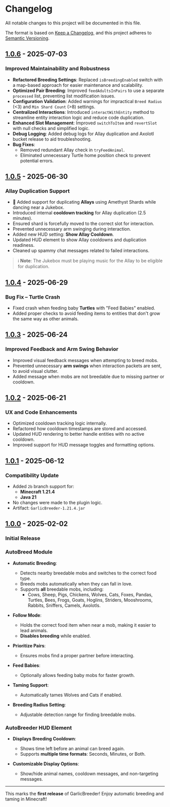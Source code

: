 # Changelog

All notable changes to this project will be documented in this file.

The format is based on [Keep a Changelog](https://keepachangelog.com/), and this project adheres to [Semantic Versioning](https://semver.org/).


## [1.0.6] - 2025-07-03  
[1.0.6]: https://github.com/GarlicRot/GarlicBreeder/releases/tag/v1.0.6  

### Improved Maintainability and Robustness  
- **Refactored Breeding Settings**: Replaced `isBreedingEnabled` switch with a map-based approach for easier maintenance and scalability.  
- **Optimized Pair Breeding**: Improved `feedAdultsInPairs` to use a separate `processed` list, preventing list modification issues.  
- **Configuration Validation**: Added warnings for impractical `Breed Radius` (<3) and `Min Shard Count` (>8) settings.  
- **Centralized Interactions**: Introduced `interactWithEntity` method to streamline entity interaction logic and reduce code duplication.  
- **Enhanced Slot Management**: Improved `switchToItem` and `revertSlot` with null checks and simplified logic.  
- **Debug Logging**: Added debug logs for Allay duplication and Axolotl bucket release to aid troubleshooting.  
- **Bug Fixes**:  
  - Removed redundant Allay check in `tryFeedAnimal`.  
  - Eliminated unnecessary Turtle home position check to prevent potential errors.  

## [1.0.5] - 2025-06-30  
[1.0.5]: https://github.com/GarlicRot/GarlicBreeder/releases/tag/v1.0.5  

### Allay Duplication Support  
- 🧚 Added support for duplicating **Allays** using Amethyst Shards while dancing near a Jukebox.  
- Introduced internal **cooldown tracking** for Allay duplication (2.5 minutes).  
- Ensured shard is forcefully moved to the correct slot for interaction.  
- Prevented unnecessary arm swinging during interaction.  
- Added new HUD setting: **Show Allay Cooldown**.  
- Updated HUD element to show Allay cooldowns and duplication readiness.  
- Cleaned up spammy chat messages related to failed interactions.  

> ℹ️ **Note**: The Jukebox must be playing music for the Allay to be eligible for duplication.

## [1.0.4] - 2025-06-29  
[1.0.4]: https://github.com/GarlicRot/GarlicBreeder/releases/tag/v1.0.4  

### Bug Fix – Turtle Crash  
- Fixed crash when feeding baby **Turtles** with "Feed Babies" enabled.  
- Added proper checks to avoid feeding items to entities that don't grow the same way as other animals.  

## [1.0.3] - 2025-06-24  
[1.0.3]: https://github.com/GarlicRot/GarlicBreeder/releases/tag/v1.0.3  

### Improved Feedback and Arm Swing Behavior  
- Improved visual feedback messages when attempting to breed mobs.  
- Prevented unnecessary **arm swings** when interaction packets are sent, to avoid visual clutter.  
- Added message when mobs are not breedable due to missing partner or cooldown.  

## [1.0.2] - 2025-06-21  
[1.0.2]: https://github.com/GarlicRot/GarlicBreeder/releases/tag/v1.0.2  

### UX and Code Enhancements  
- Optimized cooldown tracking logic internally.  
- Refactored how cooldown timestamps are stored and accessed.  
- Updated HUD rendering to better handle entities with no active cooldown.  
- Improved support for HUD message toggles and formatting options.

## [1.0.1] - 2025-06-12  
[1.0.1]: https://github.com/GarlicRot/GarlicBreeder/releases/tag/v1.0.1  

### Compatibility Update  
- Added `2b` branch support for:
  - **Minecraft 1.21.4**
  - **Java 21**
- No changes were made to the plugin logic.
- Artifact: `GarlicBreeder-1.21.4.jar`

## [1.0.0] - 2025-02-02  
[1.0.0]: https://github.com/GarlicRot/GarlicBreeder/releases/tag/v1.0.0  

### Initial Release  

### **AutoBreed Module**  
- **Automatic Breeding**:  
  - Detects nearby breedable mobs and switches to the correct food type.  
  - Breeds mobs automatically when they can fall in love.  
  - Supports **all** breedable mobs, including:
    - Cows, Sheep, Pigs, Chickens, Wolves, Cats, Foxes, Pandas, Turtles, Bees, Frogs, Goats, Hoglins, Striders, Mooshrooms, Rabbits, Sniffers, Camels, Axolotls.  

- **Follow Mode**:  
  - Holds the correct food item when near a mob, making it easier to lead animals.  
  - **Disables breeding** while enabled.  

- **Prioritize Pairs**:  
  - Ensures mobs find a proper partner before interacting.  

- **Feed Babies**:  
  - Optionally allows feeding baby mobs for faster growth.  

- **Taming Support**:  
  - Automatically tames Wolves and Cats if enabled.  

- **Breeding Radius Setting**:  
  - Adjustable detection range for finding breedable mobs.  

### **AutoBreeder HUD Element**  
- **Displays Breeding Cooldown**:  
  - Shows time left before an animal can breed again.  
  - Supports **multiple time formats**: Seconds, Minutes, or Both.  

- **Customizable Display Options**:  
  - Show/hide animal names, cooldown messages, and non-targeting messages.  

---

This marks the **first release** of GarlicBreeder! Enjoy automatic breeding and taming in Minecraft!
